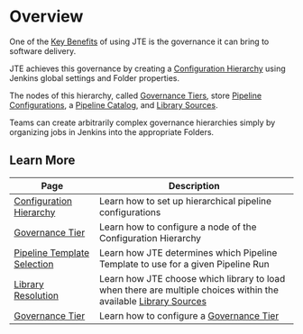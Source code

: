# Overview

One of the [Key Benefits](../framework-overview/key-benefits.md) of using JTE is the governance it can bring to software delivery.

JTE achieves this governance by creating a [Configuration Hierarchy](./configuration-hierarchy.md) using Jenkins global settings and Folder properties.

The nodes of this hierarchy, called [Governance Tiers](./governance-tier.md), store [Pipeline Configurations](../pipeline-configuration/overview.md), a [Pipeline Catalog](../pipeline-templates/pipeline-catalog.md), and [Library Sources](../library-development/library-source.md).

Teams can create arbitrarily complex governance hierarchies simply by organizing jobs in Jenkins into the appropriate Folders.

## Learn More

| Page                                                            | Description                                                                                                                                                    |
|-----------------------------------------------------------------|----------------------------------------------------------------------------------------------------------------------------------------------------------------|
| [Configuration Hierarchy](./configuration-hierarchy.md)         | Learn how to set up hierarchical pipeline configurations                                                                                                       |
| [Governance Tier](./governance-tier.md)                         | Learn how to configure a node of the Configuration Hierarchy                                                                                                   |
| [Pipeline Template Selection](./pipeline-template-selection.md) | Learn how JTE determines which Pipeline Template to use for a given Pipeline Run                                                                               |
| [Library Resolution](./library-resolution.md)                   | Learn how JTE choose which library to load when there are multiple choices within the available [Library Sources](../library-development/library-resources.md) |
| [Governance Tier](./governance-tier.md)                         | Learn how to configure a [Governance Tier](../pipeline-governance/governance-tier.md)                                                                          |
